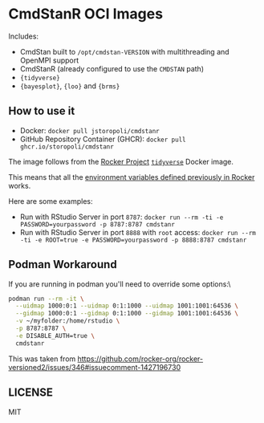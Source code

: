 # CmdStanR OCI Images

Includes:

- CmdStan built to `/opt/cmdstan-VERSION` with multithreading and OpenMPI support
- CmdStanR (already configured to use the `CMDSTAN` path)
- `{tidyverse}`
- `{bayesplot}`, `{loo}` and `{brms}`

## How to use it

- Docker: `docker pull jstoropoli/cmdstanr`
- GitHub Repository Container (GHCR): `docker pull ghcr.io/storopoli/cmdstanr`

The image follows from the [Rocker Project](https://rocker-project.org) [`tidyverse`](https://rocker-project.org/images/versioned/rstudio.html) Docker image.

This means that all the [environment variables defined previously in Rocker](https://rocker-project.org/images/versioned/rstudio.html#environment-variables) works.

Here are some examples:

- Run with RStudio Server in port `8787`: `docker run --rm -ti -e PASSWORD=yourpassword -p 8787:8787 cmdstanr`
- Run with RStudio Server in port `8888` with `root` access: `docker run --rm -ti -e ROOT=true -e PASSWORD=yourpassword -p 8888:8787 cmdstanr`

## Podman Workaround

If you are running in podman you'll need to override some options:\

```bash
podman run --rm -it \
  --uidmap 1000:0:1 --uidmap 0:1:1000 --uidmap 1001:1001:64536 \
  --gidmap 1000:0:1 --gidmap 0:1:1000 --gidmap 1001:1001:64536 \
  -v ~/myfolder:/home/rstudio \
  -p 8787:8787 \
  -e DISABLE_AUTH=true \
  cmdstanr
```

This was taken from <https://github.com/rocker-org/rocker-versioned2/issues/346#issuecomment-1427196730>

## LICENSE

MIT
